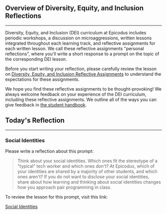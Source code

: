 ## Overview of Diversity, Equity, and Inclusion Reflections
---

Diversity, Equity, and Inclusion (DEI) curriculum at Epicodus includes periodic workshops, a discussion on microaggressions, written lessons integrated throughout each learning track, and reflective assignments for each written lesson. We call these reflective assignments "personal reflections", where you'll write a short response to a prompt on the topic of the corresponding DEI lesson. 

Before you start writing your reflection, please carefully review the lesson on [Diversity, Equity, and Inclusion Reflective Assignments](https://www.learnhowtoprogram.com/introduction-to-programming/getting-started-at-epicodus/diversity-equity-and-inclusion-reflective-assignments) to understand the expectations for these assignments.

We hope you find these reflective assignments to be thought-provoking! We always welcome feedback on your experience of the DEI curriculum, including these reflective assignments. We outline all of the ways you can give feedback in [the student handbook](https://www.learnhowtoprogram.com/introduction-to-programming/getting-started-at-epicodus/student-handbook#giving-feedback). 

## Today's Reflection
---

### Social Identities

Please write a reflection about this prompt:

> Think about your social identities. Which ones fit the stereotype of a "typical" tech worker and which ones don't? At Epicodus, which of your identities are shared by a majority of other students, and which ones aren't? If you do not want to disclose your social identities, share about how learning and thinking about social identities changes how you approach pair programming in class. 


To review the lesson for this prompt, visit this link:

[Social Identities](https://www.learnhowtoprogram.com/diversity-equity-and-inclusion/dei-lessons/social-identities)
